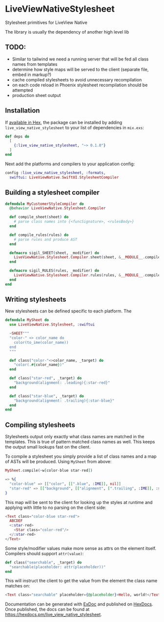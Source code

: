 # LiveViewNativeStylesheet

Stylesheet primitives for LiveView Native

The library is usually the dependency of another high level lib

## TODO:

* Similar to tailwind we need a running server that will be fed all class names from templates
* determine how style maps will be served to the client (separate file, embed in markup?)
* cache compiled stylesheets to avoid unnecessary recompilation
* on each code reload in Phoenix stylesheet recompilation should be attempted
* production sheet output

## Installation

If [available in Hex](https://hex.pm/docs/publish), the package can be installed
by adding `live_view_native_stylesheet` to your list of dependencies in `mix.exs`:

```elixir
def deps do
  [
    {:live_view_native_stylesheet, "~> 0.1.0"}
  ]
end
```

Next add the platforms and compilers to your application config:

```elixir
config :live_view_native_stylesheet, :formats, 
  swiftui: LiveViewNative.SwiftUI.StylesheetCompiler
```

## Building a stylesheet compiler

```elixir
defmodule MyCustomerStyleCompiler do
  @behavior LiveViewNative.Stylesheet.Compiler

  def compile_sheet(sheet) do
    # parse class names into {<funcSignature>, <rulesBody>}
  end

  def compile_rules(rules) do
    # parse rules and produce AST
  end

  defmacro sigil_SHEET(sheet, _modifier) do
    LiveViewNative.Stylesheet.Compiler.sheet(sheet, &__MODULE__.compile_sheet/1)
  end

  defmacro sigil_RULES(rules, _modifier) do
    LiveViewNative.Stylesheet.Compiler.rules(rules, &__MODULE__.compile_rules/1)
  end
end
```

## Writing stylesheets

New stylesheets can be defined specific to each platform. The 

```elixir
defmodule MySheet do
  use LiveViewNative.Stylesheet, :swiftui

  ~SHEET"""
  "color-" <> color_name do
    color(to_ime(color_name))
  end
  """

  def class("color-"<>color_name, _target) do
    "color(.#{color_name})"
  end

  def class("star-red", _target) do
    "background(alignment: .leading){:star-red}"
  end

  def class("star-blue", _target) do
    "background(alignment: .trailing){:star-blue}"
  end
end
```

## Compiling stylesheets

Stylesheets output only exactly what class names are matched in the templates. This is true of pattern matched class names as well. This
keeps the output small lookups fast on the client.

To compile a stylesheet you simply provide a list of class names and a map of ASTs will be produced. Using `MySheet` from above:

```elixir
MySheet.compile(~w[color-blue star-red])

=> %{
  "color-blue" => [["color", [[".blue", :IME]], nil]]
  "star-red" => [["background", [["alignment", [".trailing", :IME]], :star-red]]
}
```

This map will be sent to the client for looking up the styles at runtime and applying with little to no parsing on the client side:

```heex
<Text class="color-blue star-red">
  ABCDEF
  <:star-red>
    <Star class="color-red"/>
  </:star-red>
</Text>
```

Some style/modifier values make more sense as attrs on the element itself. Compilers should
support `attr(value)`:

```elixir
def class("searchable", _target) do
  "searchable(placeholder: attr(placeholder))"
end
```

This will instruct the client to get the value from the element the class name matches on:

```heex
<Text class="searchable" placeholder={@placeholder}>Hello, world!</Text>
```

Documentation can be generated with [ExDoc](https://github.com/elixir-lang/ex_doc)
and published on [HexDocs](https://hexdocs.pm). Once published, the docs can
be found at <https://hexdocs.pm/live_view_native_stylesheet>.

